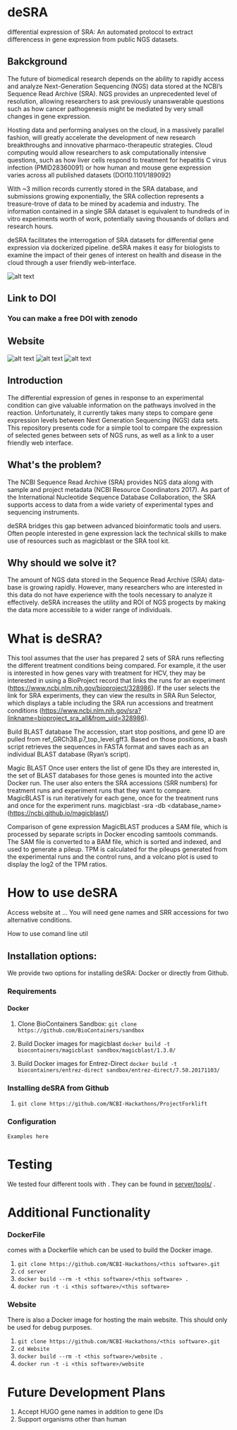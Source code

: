 # deSRA
differential expression of SRA: An automated protocol to extract differencess in gene expression from public NGS datasets.

## Bakckground
The future of biomedical research depends on the ability to rapidly access and analyze Next-Generation Sequencing (NGS) data stored at the NCBI’s Sequence Read Archive (SRA). NGS provides an unprecedented level of resolution, allowing researchers to ask previously unanswerable questions such as how cancer pathogenesis might be mediated by very small changes in gene expression.
 
Hosting data and performing analyses on the cloud, in a massively parallel fashion, will greatly accelerate the development of new research breakthroughs and innovative pharmaco-therapeutic strategies. Cloud computing would allow researchers to ask computationally intensive questions, such as how liver cells respond to treatment for hepatitis C virus infection (PMID28360091) or how human and mouse gene expression varies across all published datasets (DOI10.1101/189092)
 
With ~3 million records currently stored in the SRA database, and submissions growing exponentially, the SRA collection represents a treasure-trove of data to be mined by academia and industry.  The information contained in a single SRA dataset is equivalent to hundreds of in vitro experiments worth of work, potentially saving thousands of dollars and research hours. 
 
deSRA facilitates the interrogation of SRA datasets for differential gene expression via dockerized pipeline. deSRA makes it easy for biologists to examine the impact of their genes of interest on health and disease in the cloud through a user friendly web-interface. 

![alt text](https://user-images.githubusercontent.com/12971527/32506375-62c19028-c3b2-11e7-9377-848b3e50016e.jpg "Overview Diagram")

## Link to DOI

### You can make a free DOI with zenodo <link>

## Website
![alt text](https://user-images.githubusercontent.com/12971527/32568276-c0a25ab8-c48b-11e7-8143-08cebecc6b1c.png "Input page")
![alt text](https://user-images.githubusercontent.com/12971527/32507427-6280a0ba-c3b5-11e7-8ecb-d24365631596.png "Output page")
![alt text](https://user-images.githubusercontent.com/12971527/32507439-6a004156-c3b5-11e7-8298-ced875e54c36.png "alternative graph")

## Introduction
The differential expression of genes in response to an experimental condition can give valuable information on the pathways involved in the reaction. Unfortunately, it currently takes many steps to compare gene expression levels between Next Generation Sequencing (NGS) data sets. This repository presents code for a simple tool to compare the expression of selected genes between sets of NGS runs, as well as a link to a user friendly web interface.

## What's the problem?
The NCBI Sequence Read Archive (SRA) provides NGS data along with sample and project metadata (NCBI Resource Coordinators 2017). As part of the International Nucleotide Sequence Database Collaboration, the SRA supports access to data from a wide variety of experimental types and sequencing instruments. 

deSRA bridges this gap between advanced bioinformatic tools and users.
Often people interested in gene expression lack the technical skills to make use of resources such as magicblast or the SRA tool kit.  

## Why should we solve it?

The amount of NGS data stored in the Sequence Read Archive (SRA) data-base is growing rapidly. However, many researchers who are interested in this data do not have experience with the tools necessary to analyze it effectively. deSRA increases the utility and ROI of NGS progects by making the data more accessible to a wider range of individuals.

# What is deSRA?

This tool assumes that the user has prepared 2 sets of SRA runs reflecting the different treatment conditions being compared. For example, it the user is interested in how genes vary with treatment for HCV, they may be interested in using a BioProject record that links the runs for an experiment (https://www.ncbi.nlm.nih.gov/bioproject/328986). If the user selects the link for SRA experiments, they can view the results in SRA Run Selector, which displays a table including the SRA run accessions and treatment conditions (https://www.ncbi.nlm.nih.gov/sra?linkname=bioproject_sra_all&from_uid=328986). 

Build BLAST database
The accession, start stop positions, and gene ID are pulled from ref_GRCh38.p7_top_level.gff3. Based on those positions, a bash script retrieves the sequences in FASTA format and saves each as an individual BLAST database (Ryan’s script). 

Magic BLAST
Once user enters the list of gene IDs they are interested in, the set of BLAST databases for those genes is mounted into the active Docker run. The user also enters the SRA accessions (SRR numbers) for treatment runs and experiment runs that they want to compare. MagicBLAST is run iteratively for each gene, once for the treatment runs and once for the experiment runs. 
magicblast -sra <accession> -db <database_name> (https://ncbi.github.io/magicblast/)

Comparison of gene expression
MagicBLAST produces a SAM file, which is processed by separate scripts in Docker encoding samtools commands. The SAM file is converted to a BAM file, which is sorted and indexed, and used to generate a pileup. TPM is calculated for the pileups generated from the experimental runs and the control runs, and a volcano plot is used to display the log2 of the TPM ratios.

# How to use deSRA
Access website at ...
You will need gene names and SRR accessions for two alternative conditions. 

How to use comand line util

## Installation options:

We provide two options for installing deSRA: Docker or directly from Github.

### Requirements

#### Docker

1. Clone BioContainers Sandbox:
    `git clone https://github.com/BioContainers/sandbox`

2. Build Docker images for magicblast
    `docker build -t biocontainers/magicblast sandbox/magicblast/1.3.0/`

3. Build Docker images for Entrez-Direct
 `docker build -t biocontainers/entrez-direct sandbox/entrez-direct/7.50.20171103/`

### Installing deSRA from Github

1. `git clone https://github.com/NCBI-Hackathons/ProjectForklift`

### Configuration

```Examples here```

# Testing

We tested four different tools with <this software>. They can be found in [server/tools/](server/tools/) . 

# Additional Functionality

### DockerFile

<this software> comes with a Dockerfile which can be used to build the Docker image.

  1. `git clone https://github.com/NCBI-Hackathons/<this software>.git`
  2. `cd server`
  3. `docker build --rm -t <this software>/<this software> .`
  4. `docker run -t -i <this software>/<this software>`
  
### Website

There is also a Docker image for hosting the main website. This should only be used for debug purposes.

  1. `git clone https://github.com/NCBI-Hackathons/<this software>.git`
  2. `cd Website`
  3. `docker build --rm -t <this software>/website .`
  4. `docker run -t -i <this software>/website`

# Future Development Plans

  1. Accept HUGO gene names in addition to gene IDs
  2. Support organisms other than human
